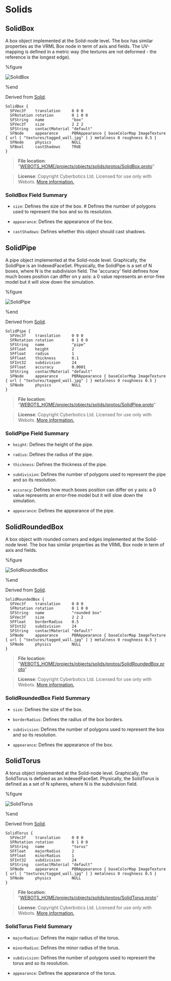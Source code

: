 # Solids

## SolidBox

A box object implemented at the Solid-node level.
The box has similar properties as the VRML Box node in term of axis and fields.
The UV-mapping is defined in a metric way (the textures are not deformed - the reference is the longest edge).

%figure

![SolidBox](images/objects/solids/SolidBox/model.thumbnail.png)

%end

Derived from [Solid](../reference/solid.md).

```
SolidBox {
  SFVec3f    translation     0 0 0
  SFRotation rotation        0 1 0 0
  SFString   name            "box"
  SFVec3f    size            2 2 2
  SFString   contactMaterial "default"
  SFNode     appearance      PBRAppearance { baseColorMap ImageTexture { url [ "textures/tagged_wall.jpg" ] } metalness 0 roughness 0.5 }
  SFNode     physics         NULL
  SFBool     castShadows     TRUE
}
```

> **File location**: "[WEBOTS\_HOME/projects/objects/solids/protos/SolidBox.proto](https://github.com/omichel/webots/tree/master/projects/objects/solids/protos/SolidBox.proto)"

> **License**: Copyright Cyberbotics Ltd. Licensed for use only with Webots.
[More information.](https://cyberbotics.com/webots_assets_license)

### SolidBox Field Summary

- `size`: Defines the size of the box.                                                                                                             # Defines the number of polygons used to represent the box and so its resolution.

- `appearance`: Defines the appearance of the box.

- `castShadows`: Defines whether this object should cast shadows.

## SolidPipe

A pipe object implemented at the Solid-node level.
Graphically, the SolidPipe is an IndexedFaceSet.
Physically, the SolidPipe is a set of N boxes, where N is the subdivision field.
The 'accuracy' field defines how much boxes position can differ on y axis: a 0 value represents an error-free model but it will slow down the simulation.

%figure

![SolidPipe](images/objects/solids/SolidPipe/model.thumbnail.png)

%end

Derived from [Solid](../reference/solid.md).

```
SolidPipe {
  SFVec3f    translation     0 0 0
  SFRotation rotation        0 1 0 0
  SFString   name            "pipe"
  SFFloat    height          2
  SFFloat    radius          1
  SFFloat    thickness       0.1
  SFInt32    subdivision     24
  SFFloat    accuracy        0.0001
  SFString   contactMaterial "default"
  SFNode     appearance      PBRAppearance { baseColorMap ImageTexture { url [ "textures/tagged_wall.jpg" ] } metalness 0 roughness 0.5 }
  SFNode     physics         NULL
}
```

> **File location**: "[WEBOTS\_HOME/projects/objects/solids/protos/SolidPipe.proto](https://github.com/omichel/webots/tree/master/projects/objects/solids/protos/SolidPipe.proto)"

> **License**: Copyright Cyberbotics Ltd. Licensed for use only with Webots.
[More information.](https://cyberbotics.com/webots_assets_license)

### SolidPipe Field Summary

- `height`: Defines the height of the pipe.

- `radius`: Defines the radius of the pipe.

- `thickness`: Defines the thickness of the pipe.

- `subdivision`: Defines the number of polygons used to represent the pipe and so its resolution.

- `accuracy`: Defines how much boxes position can differ on y axis: a 0 value represents an error-free model but it will slow down the simulation.

- `appearance`: Defines the appearance of the pipe.

## SolidRoundedBox

A box object with rounded corners and edges implemented at the Solid-node level.
The box has similar properties as the VRML Box node in term of axis and fields.

%figure

![SolidRoundedBox](images/objects/solids/SolidRoundedBox/model.thumbnail.png)

%end

Derived from [Solid](../reference/solid.md).

```
SolidRoundedBox {
  SFVec3f    translation     0 0 0
  SFRotation rotation        0 1 0 0
  SFString   name            "rounded box"
  SFVec3f    size            2 2 2
  SFFloat    borderRadius    0.5
  SFInt32    subdivision     24
  SFString   contactMaterial "default"
  SFNode     appearance      PBRAppearance { baseColorMap ImageTexture { url [ "textures/tagged_wall.jpg" ] } metalness 0 roughness 0.5 }
  SFNode     physics         NULL
}
```

> **File location**: "[WEBOTS\_HOME/projects/objects/solids/protos/SolidRoundedBox.proto](https://github.com/omichel/webots/tree/master/projects/objects/solids/protos/SolidRoundedBox.proto)"

> **License**: Copyright Cyberbotics Ltd. Licensed for use only with Webots.
[More information.](https://cyberbotics.com/webots_assets_license)

### SolidRoundedBox Field Summary

- `size`: Defines the size of the box.

- `borderRadius`: Defines the radius of the box borders.

- `subdivision`: Defines the number of polygons used to represent the box and so its resolution.

- `appearance`: Defines the appearance of the box.

## SolidTorus

A torus object implemented at the Solid-node level.
Graphically, the SolidTorus is defined as an IndexedFaceSet.
Physically, the SolidTorus is defined as a set of N spheres, where N is the subdivision field.

%figure

![SolidTorus](images/objects/solids/SolidTorus/model.png)

%end

Derived from [Solid](../reference/solid.md).

```
SolidTorus {
  SFVec3f    translation     0 0 0
  SFRotation rotation        0 1 0 0
  SFString   name            "torus"
  SFFloat    majorRadius     2
  SFFloat    minorRadius     1
  SFInt32    subdivision     24
  SFString   contactMaterial "default"
  SFNode     appearance      PBRAppearance { baseColorMap ImageTexture { url [ "textures/tagged_wall.jpg" ] } metalness 0 roughness 0.5 }
  SFNode     physics         NULL
}
```

> **File location**: "[WEBOTS\_HOME/projects/objects/solids/protos/SolidTorus.proto](https://github.com/omichel/webots/tree/master/projects/objects/solids/protos/SolidTorus.proto)"

> **License**: Copyright Cyberbotics Ltd. Licensed for use only with Webots.
[More information.](https://cyberbotics.com/webots_assets_license)

### SolidTorus Field Summary

- `majorRadius`: Defines the major radius of the torus.

- `minorRadius`: Defines the minor radius of the torus.

- `subdivision`: Defines the number of polygons used to represent the torus and so its resolution.

- `appearance`: Defines the appearance of the torus.

